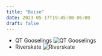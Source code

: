 ```yaml
---
title: "Boise"
date: 2023-05-17T19:45:00-06:00
draft: false
---
```


* QT Gooselings
  ![QT Gooselings](https://i.imgur.com/key29Ss.jpeg)
* Riverskate
  ![Riverskate](https://i.imgur.com/EhCPTFp.jpeg)

